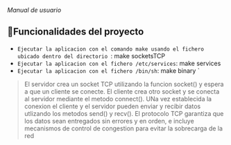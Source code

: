 <em> Manual de usuario </em>

## :hammer:Funcionalidades del proyecto

- `Ejecutar la aplicacion con el comando make usando el fichero ubicado dentro del directorio `: make socketsTCP 
- `Ejecutar la aplicacion con el fichero /etc/services`: make services 
- `Ejecutar la aplicacion con el fichero /bin/sh`: make binary `

<blockquote><p>  El servidor crea un socket TCP utilizando la funcion socket() y espera a que un cliente se conecte. El cliente crea otro socket y se conecta al servidor mediante el metodo connect(). UNa vez establecida la conexion el cliente y el servidor pueden enviar y recibir datos utlizando los metodos send() y recv(). El protocolo TCP garantiza que los datos sean entregados sin errores y en orden, e incluye mecanismos de control de congestion para evitar la sobrecarga de la red   </p></blockquote>






